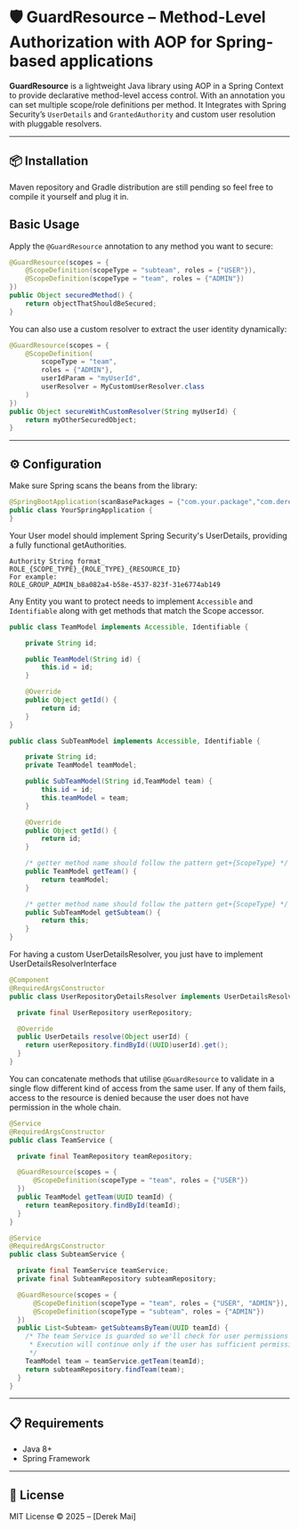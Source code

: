 # 🛡️ GuardResource – Method-Level Authorization with AOP for Spring-based applications

**GuardResource** is a lightweight Java library using AOP in a Spring Context to provide declarative method-level access control. With an annotation you can set multiple scope/role definitions per method. It Integrates with Spring Security’s `UserDetails` and `GrantedAuthority` and custom user resolution with pluggable resolvers.

---

## 📦 Installation

Maven repository and Gradle distribution are still pending so feel free to compile it yourself and plug it in.

## Basic Usage

Apply the `@GuardResource` annotation to any method you want to secure:

```java
@GuardResource(scopes = {
    @ScopeDefinition(scopeType = "subteam", roles = {"USER"}),
    @ScopeDefinition(scopeType = "team", roles = {"ADMIN"})
})
public Object securedMethod() {
    return objectThatShouldBeSecured;
}
```

You can also use a custom resolver to extract the user identity dynamically:

```java
@GuardResource(scopes = {
    @ScopeDefinition(
        scopeType = "team",
        roles = {"ADMIN"},
        userIdParam = "myUserId",
        userResolver = MyCustomUserResolver.class
    )
})
public Object secureWithCustomResolver(String myUserId) {
    return myOtherSecuredObject;
}
```

---

## ⚙️ Configuration

Make sure Spring scans the beans from the library:

```java
@SpringBootApplication(scanBasePackages = {"com.your.package","com.derekmai.aop.guard.resource"})
public class YourSpringApplication {
}
```

Your User model should implement Spring Security's UserDetails, providing a fully functional getAuthorities.

```
Authority String format_
ROLE_{SCOPE_TYPE}_{ROLE_TYPE}_{RESOURCE_ID}
For example:
ROLE_GROUP_ADMIN_b8a082a4-b58e-4537-823f-31e6774ab149
```

Any Entity you want to protect needs to implement `Accessible` and `Identifiable` along with get methods that match the Scope accessor.
```java
public class TeamModel implements Accessible, Identifiable {

    private String id;

    public TeamModel(String id) {
        this.id = id;
    }

    @Override
    public Object getId() {
        return id;
    }
}

public class SubTeamModel implements Accessible, Identifiable {

    private String id;
    private TeamModel teamModel;

    public SubTeamModel(String id,TeamModel team) {
        this.id = id;
        this.teamModel = team;
    }

    @Override
    public Object getId() {
        return id;
    }

    /* getter method name should follow the pattern get+{ScopeType} */
    public TeamModel getTeam() {
        return teamModel;
    }

    /* getter method name should follow the pattern get+{ScopeType} */
    public SubTeamModel getSubteam() {
        return this;
    }
}

```


For having a custom UserDetailsResolver, you just have to implement UserDetailsResolverInterface

```java
@Component
@RequiredArgsConstructor
public class UserRepositoryDetailsResolver implements UserDetailsResolver {

  private final UserRepository userRepository;

  @Override
  public UserDetails resolve(Object userId) {
    return userRepository.findById((UUID)userId).get();
  }
}
```

You can concatenate methods that utilise `@GuardResource` to validate in a single flow different kind of access from the same user. If any of them fails, access to the resource is denied because the user does not have permission in the whole chain.

```java
@Service
@RequiredArgsConstructor
public class TeamService {

  private final TeamRepository teamRepository;

  @GuardResource(scopes = {
      @ScopeDefinition(scopeType = "team", roles = {"USER"})
  })
  public TeamModel getTeam(UUID teamId) {
    return teamRepository.findById(teamId);
  }
}

@Service
@RequiredArgsConstructor
public class SubteamService {

  private final TeamService teamService;
  private final SubteamRepository subteamRepository;

  @GuardResource(scopes = {
      @ScopeDefinition(scopeType = "team", roles = {"USER", "ADMIN"}),
      @ScopeDefinition(scopeType = "subteam", roles = {"ADMIN"})
  })
  public List<Subteam> getSubteamsByTeam(UUID teamId) {
    /* The team Service is guarded so we'll check for user permissions in there.
     * Execution will continue only if the user has sufficient permissions to obtain said team object.
     */
    TeamModel team = teamService.getTeam(teamId);
    return subteamRepository.findTeam(team);
  }
}
```

---

## 📋 Requirements

- Java 8+
- Spring Framework

---

## 📄 License

MIT License © 2025 – [Derek Mai]
